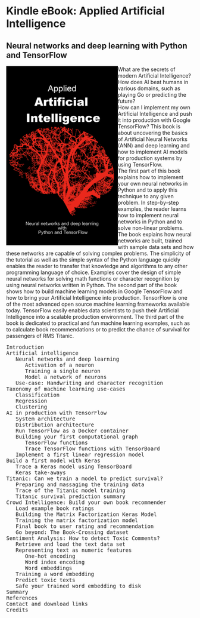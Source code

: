 # Kindle eBook: Applied Artificial Intelligence
## Neural networks and deep learning with Python and TensorFlow

<a href='https://www.amazon.com/Applied-Artificial-Intelligence-introduction-networks-ebook/dp/'><img align='left' style="float: left;" width="300px" src="./cover.jpg"></a>
What are the secrets of modern Artificial Intelligence?
How does AI beat humans in various domains, such as playing Go or predicting the future?  
How can I implement my own Artificial Intelligence and push it into production with Google TensorFlow?
This book is about uncovering the basics of Artificial Neural Networks (ANN) and deep learning and how to implement AI models for production systems by using TensorFlow.  
The first part of this book explains how to implement your own neural networks in Python and to apply this technique to any given problem.  In step-by-step examples, the reader learns how to implement neural networks in Python and to solve non-linear problems. The book explains how neural networks are built, trained with sample data sets and how these networks are capable of solving complex problems.
The simplicity of the tutorial as well as the simple syntax of the Python language quickly enables the reader to transfer that knowledge and algorithms to any other programming language of choice.
Examples cover the design of simple neural networks for solving math functions or character recognition by using neural networks written in Python.
The second part of the book shows how to build machine learning models in Google TensorFlow and how to bring your Artificial Intelligence into production.
TensorFlow is one of the most advanced open source machine learning frameworks available today. TensorFlow easily enables data scientists to push their Artificial Intelligence into a scalable production environment.
The third part of the book is dedicated to practical and fun machine learning examples, such as to calculate book recommendations or to predict the chance of survival for passengers of RMS Titanic.

<pre>
Introduction
Artificial intelligence
   Neural networks and deep learning
      Activation of a neuron
      Training a single neuron
      Model a network of neurons
   Use-case: Handwriting and character recognition
Taxonomy of machine learning use-cases
   Classification
   Regression
   Clustering
AI in production with TensorFlow
   System architecture
   Distribution architecture
   Run TensorFlow as a Docker container
   Building your first computational graph
      TensorFlow functions
      Trace TensorFlow functions with TensorBoard
   Implement a first linear regression model
Build a first model with Keras
   Trace a Keras model using TensorBoard
   Keras take-aways
Titanic: Can we train a model to predict survival?
   Preparing and massaging the training data
   Trace of the Titanic model training
   Titanic survival prediction summary
Crowd Intelligence: Build your own book recommender
   Load example book ratings
   Building the Matrix Factorization Keras Model
   Training the matrix factorization model
   Final book to user rating and recommendation
   Go beyond: The Book-Crossing dataset
Sentiment Analysis: How to detect Toxic Comments?
   Retrieve and load the text data set
   Representing text as numeric features
      One-hot encoding
      Word index encoding
      Word embeddings
   Training a word embedding
   Predict toxic texts
   Safe your trained word embedding to disk
Summary
References
Contact and download links
Credits
</pre>



